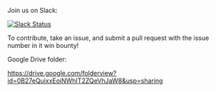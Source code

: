 Join us on Slack:

[![Slack Status](https://coderbounty-slackin.herokuapp.com/badge.svg)](https://coderbounty-slackin.herokuapp.com)

To contribute, take an issue, and submit a pull request with the issue number in it win bounty!

Google Drive folder:

https://drive.google.com/folderview?id=0B27eQuixxEoiNWhIT2ZQeVhJaW8&usp=sharing

